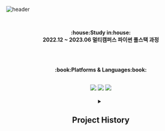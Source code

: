 ![header](https://capsule-render.vercel.app/api?type=wave&color=auto&height=300&section=header&text=Let's%20Go&fontSize=90)

<br>

<p align="center">
   <Strong>:house:Study in:house:</Strong><br><Strong>2022.12 ~ 2023.06 멀티캠퍼스 파이썬 풀스택 과정</Strong><br> </p>



<br><br>
</p>

<p align="center">
    <Strong>:book:Platforms & Languages:book:</Strong><br>
    
</p>

<br>

<div align="center">
  	<img src="https://img.shields.io/badge/MySQL-4479A1?style=flat&logo=MySQL&logoColor=white" />
  	<img src="https://img.shields.io/badge/Django-092E20?style=flat&logo=Django&logoColor=white" />
	<img src="https://img.shields.io/badge/Spring-6DB33F?style=flat&logo=Spring&logoColor=white" />
</div>


<br>
<div align="center">
	<details>
		<summary>
			<h2>Project History</h2>
		</summary>
		<h3><img src="https://img.shields.io/badge/Django-092E20?style=flat&logo=Django&logoColor=white" /><a href="https://github.com/illson97/1st_teampjt-pjt-mango">망고플레이트 클론코딩</a></h3>
		<hr>
		<h3><img src="https://img.shields.io/badge/Django-092E20?style=flat&logo=Django&logoColor=white" /><a href="https://github.com/illson97/2nd_teampjt-resque9">편의점 음식 및 레시피 정보 플랫폼</a></h3>
		<hr>
		<h3><img src="https://img.shields.io/badge/Django-092E20?style=flat&logo=Django&logoColor=white" /><a href="https://github.com/illson97/3rd_teampjt-mureokmureok">식물 종합 정보 플랫폼 및 식물 관리 웹 어플리케이션</a></h3>
		<hr>
		<h3><img src="https://img.shields.io/badge/Spring-6DB33F?style=flat&logo=Spring&logoColor=white" /><a href="https://github.com/illson97/100SOO">100SOO 게시판 서비스</a></h3>
		<hr>
		<h3><img src="https://img.shields.io/badge/Spring-6DB33F?style=flat&logo=Spring&logoColor=white" /><a href="https://github.com/illson97/project-admin-100SOO">100SOO 게시판 어드민 서비스</a></h3>
	</details>
</div>

